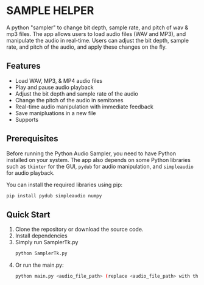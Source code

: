 # SAMPLE HELPER
A python "sampler" to change bit depth, sample rate, and pitch of wav &amp; mp3 files. 
The app allows users to load audio files (WAV and MP3), and manipulate the audio in real-time. Users can adjust the bit depth, sample rate, and pitch of the audio, and apply these changes on the fly.

## Features

- Load WAV, MP3, & MP4 audio files
- Play and pause audio playback
- Adjust the bit depth and sample rate of the audio
- Change the pitch of the audio in semitones
- Real-time audio manipulation with immediate feedback
- Save manipluations in a new file
- Supports 

## Prerequisites

Before running the Python Audio Sampler, you need to have Python installed on your system. The app also depends on some Python libraries such as `tkinter` for the GUI, `pydub` for audio manipulation, and `simpleaudio` for audio playback.

You can install the required libraries using pip:

```bash
pip install pydub simpleaudio numpy
```

## Quick Start

1. Clone the repository or download the source code.
2. Install dependencies
3. Simply run SamplerTk.py
   ```bash
   python SamplerTk.py
5. Or run the main.py:
   ```bash
   python main.py <audio_file_path> (replace <audio_file_path> with the path to your audio file).
